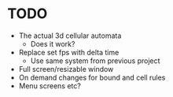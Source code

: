 # TODO

- The actual 3d cellular automata
    - Does it work?
- Replace set fps with delta time
    - Use same system from previous project
- Full screen/resizable window
- On demand changes for bound and cell rules
- Menu screens etc?